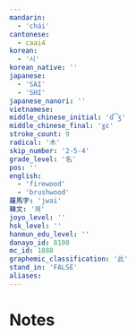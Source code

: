 ```yaml
---
mandarin:
  - 'chái'
cantonese:
  - caai4
korean:
  - '시'
korean_native: ''
japanese:
  - 'SAI'
  - 'SHI'
japanese_nanori: ''
vietnamese:
middle_chinese_initial: 'd͡ʒ'
middle_chinese_final: 'ɣɛ'
stroke_count: 9
radical: '木'
skip_number: '2-5-4'
grade_level: '名'
pos: ''
english:
  - 'firewood'
  - 'brushwood'
羅馬字: 'jwai'
韓文: '좨'
joyo_level: ''
hsk_level: ''
hanmun_edu_level: ''
danayo_id: 8100
mc_id: 1888
graphemic_classification: '此'
stand_in: 'FALSE'
aliases:
---
```


# Notes
